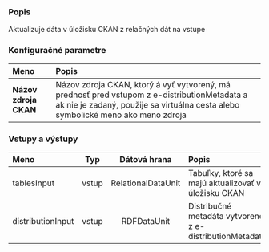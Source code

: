 ### Popis

Aktualizuje dáta v úložisku CKAN z relačných dát na vstupe

### Konfiguračné parametre

| Meno | Popis |
|:----|:----|
|**Názov zdroja CKAN** | Názov zdroja CKAN, ktorý á vyť vytvorený, má prednosť pred vstupom z e-distributionMetadata a ak nie je zadaný, použije sa virtuálna cesta alebo symbolické meno ako meno zdroja |

### Vstupy a výstupy ###

|Meno |Typ | Dátová hrana | Popis | Povinné |
|:--------|:------:|:------:|:-------------|:---------------------:|
|tablesInput       |vstup| RelationalDataUnit | Tabuľky, ktoré sa majú aktualizovať v úložisku CKAN|áno|
|distributionInput |vstup| RDFDataUnit| Distribučné metadáta vytvorené z e-distributionMetadata | |
